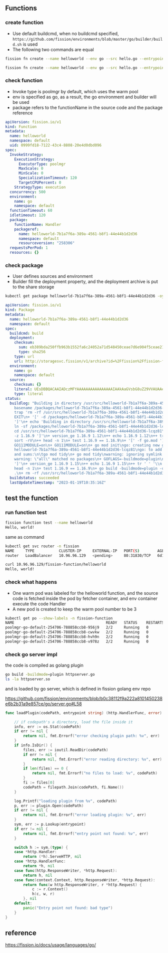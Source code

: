 ## Functions
### create function
- Use default buildcmd, when no buildcmd specified,  `https://github.com/fission/environments/blob/master/go/builder/build.sh` is used
- The following two commands are equal
```Bash
fission fn create --name helloworld --env go --src hello.go --entrypoint Handler
```
```Bash
fission fn create --name helloworld --env go --src hello.go --entrypoint Handler --buildcmd build
```
### check function
- Invoke type is poolmgr by default, which uses the warm pool
- env is specified as go, as a result, the go environment and builder will be used
- package refers to the functionName in the source code and the package reference
```yml
apiVersion: fission.io/v1
kind: Function
metadata:
  name: helloworld
  namespace: default
  uid: 0999fd18-7122-43c4-8808-20e4d0dbd096
spec:
  InvokeStrategy:
    ExecutionStrategy:
      ExecutorType: poolmgr
      MaxScale: 0
      MinScale: 0
      SpecializationTimeout: 120
      TargetCPUPercent: 0
    StrategyType: execution
  concurrency: 500
  environment:
    name: go
    namespace: default
  functionTimeout: 60
  idletimeout: 120
  package:
    functionName: Handler
    packageref:
      name: helloworld-7b1a7f6a-389a-4561-b8f1-44e44b1d2d36
      namespace: default
      resourceversion: "258306"
  requestsPerPod: 1
  resources: {}
```
### check package
- User defines sources and environment
- Builder fill the deployment property, and the deployment archive is put to the share storage
```Bash
kubectl get package helloworld-7b1a7f6a-389a-4561-b8f1-44e44b1d2d36 -oyaml
```
```yml
apiVersion: fission.io/v1
kind: Package
metadata:
  name: helloworld-7b1a7f6a-389a-4561-b8f1-44e44b1d2d36
  namespace: default
spec:
  buildcmd: build
  deployment:
    checksum:
      sum: eb389bda250ffb963b1552fa6c24052a71d548450ceae7d6e904f5ceae21704d
      type: sha256
    type: url
    url: http://storagesvc.fission/v1/archive?id=%2Ffission%2Ffission-functions%2F9a193d71-3012-400c-90d9-c793913ba977
  environment:
    name: go
    namespace: default
  source:
    checksum: {}
    literal: UEsDBBQACAAIADczMFYAAAAAAAAAAAAAAAAIAAkAaGVsbG8uZ29VVAUAAevtxGM0zDFPhGAMh/GZfoq/TGAux27ifrOLgzogV6AR2te2hBDjdzcab32S31P64aOfGGsvSiRrMU80VNXK2c2ZpaaWqOtw6fW6sEMCOTNY0w8UE02M5shZAqNEiCnGTYcUUxo3HW6y2fH7Oz9xFNPgZ5dkP8Fx/98/N45s8UXVGhMeHlFfeFnshN18ud69ak3Vfv5zzcvb+5HcrDG1LX3TzwBQSwcI78wvz58AAADHAAAAUEsBAhQDFAAIAAgANzMwVu/ML8+fAAAAxwAAAAgACQAAAAAAAAAAAKSBAAAAAGhlbGxvLmdvVVQFAAHr7cRjUEsFBgAAAAABAAEAPwAAAN4AAAAAAA==
    type: literal
status:
  buildlog: "Building in directory /usr/src/helloworld-7b1a7f6a-389a-4561-b8f1-44e44b1d2d36-lcqz81\n++
    basename /packages/helloworld-7b1a7f6a-389a-4561-b8f1-44e44b1d2d36-lcqz81\n+ srcDir=/usr/src/helloworld-7b1a7f6a-389a-4561-b8f1-44e44b1d2d36-lcqz81\n+
    trap 'rm -rf /usr/src/helloworld-7b1a7f6a-389a-4561-b8f1-44e44b1d2d36-lcqz81'
    EXIT\n+ '[' -d /packages/helloworld-7b1a7f6a-389a-4561-b8f1-44e44b1d2d36-lcqz81
    ']'\n+ echo 'Building in directory /usr/src/helloworld-7b1a7f6a-389a-4561-b8f1-44e44b1d2d36-lcqz81'\n+
    ln -sf /packages/helloworld-7b1a7f6a-389a-4561-b8f1-44e44b1d2d36-lcqz81 /usr/src/helloworld-7b1a7f6a-389a-4561-b8f1-44e44b1d2d36-lcqz81\n+
    cd /usr/src/helloworld-7b1a7f6a-389a-4561-b8f1-44e44b1d2d36-lcqz81\n+ '[' '!'
    -z 1.16.9 ']'\n+ version_ge 1.16.9 1.12\n++ echo 1.16.9 1.12\n++ tr ' ' '\\n'\n++
    sort -rV\n++ head -n 1\n+ test 1.16.9 == 1.16.9\n+ '[' -f go.mod ']'\n+ export
    GO111MODULE=on\n+ GO111MODULE=on\n+ go mod init\ngo: creating new go.mod: module
    helloworld-7b1a7f6a-389a-4561-b8f1-44e44b1d2d36-lcqz81\ngo: to add module requirements
    and sums:\n\tgo mod tidy\n+ go mod tidy\nwarning: ignoring symlink /usr/src/helloworld-7b1a7f6a-389a-4561-b8f1-44e44b1d2d36-lcqz81\ngo:
    warning: \"all\" matched no packages\n+ GOFLAGS=-buildmode=plugin\n+ '[' -d vendor
    ']'\n+ version_ge 1.16.9 1.15\n++ echo 1.16.9 1.15\n++ tr ' ' '\\n'\n++ sort -rV\n++
    head -n 1\n+ test 1.16.9 == 1.16.9\n+ go build -buildmode=plugin -o /packages/helloworld-7b1a7f6a-389a-4561-b8f1-44e44b1d2d36-lcqz81-tbafy7
    .\n+ rm -rf /usr/src/helloworld-7b1a7f6a-389a-4561-b8f1-44e44b1d2d36-lcqz81\n"
  buildstatus: succeeded
  lastUpdateTimestamp: "2023-01-19T10:35:16Z"
```
## test the function
### run function test
```Bash
fission function test --name helloworld
Hello, world!
```
same as command
```Bash
kubectl get svc router -n fission
NAME     TYPE           CLUSTER-IP     EXTERNAL-IP   PORT(S)        AGE
router   LoadBalancer   10.96.96.129   <pending>     80:31830/TCP   6d10h

curl 10.96.96.129/fission-function/helloworld
Hello, world!
```

### check what happens
- One warm pod was labeled for the helloworld function, and the source code is fetched inside the pod by fetcher container, and env container execute the code Handler
- A new pod is created to keep the warm pool number to be 3
```Bash
kubectl get po --show-labels -n fission-function
NAME                                         READY   STATUS    RESTARTS   AGE   LABELS
poolmgr-go-default-254706-788858ccb8-956j9   2/2     Running   0          16m   environmentName=go,environmentNamespace=default,environmentUid=b5b114ae-d0ff-4fdc-8a5d-baa118e560fb,executorType=poolmgr,functionName=helloworld,functionNamespace=default,functionUid=fcdc0928-6580-44ef-adbc-1612d84c3f57,managed=false,pod-template-hash=788858ccb8
poolmgr-go-default-254706-788858ccb8-cwvkw   2/2     Running   0          16m   environmentName=go,environmentNamespace=default,environmentUid=b5b114ae-d0ff-4fdc-8a5d-baa118e560fb,executorType=poolmgr,managed=true,pod-template-hash=788858ccb8
poolmgr-go-default-254706-788858ccb8-hvh9n   2/2     Running   0          16m   environmentName=go,environmentNamespace=default,environmentUid=b5b114ae-d0ff-4fdc-8a5d-baa118e560fb,executorType=poolmgr,managed=true,pod-template-hash=788858ccb8
poolmgr-go-default-254706-788858ccb8-v978z   2/2     Running   0          27s   environmentName=go,environmentNamespace=default,environmentUid=b5b114ae-d0ff-4fdc-8a5d-baa118e560fb,executorType=poolmgr,managed=true,pod-template-hash=788858ccb8
```
### check go server impl
the code is compiled as golang plugin

```Bash
go build -buildmode=plugin httpserver.go
ls -la httpserver.so
```
and is loaded by go server, which is defined in fission golang env repo

https://github.com/fission/environments/blob/b0c38112f9a222a8101450238e6b2b31a9e857ce/go/server.go#L58


```go
func loadPlugin(codePath, entrypoint string) (http.HandlerFunc, error) {

	// if codepath's a directory, load the file inside it
	info, err := os.Stat(codePath)
	if err != nil {
		return nil, fmt.Errorf("error checking plugin path: %v", err)
	}
	if info.IsDir() {
		files, err := ioutil.ReadDir(codePath)
		if err != nil {
			return nil, fmt.Errorf("error reading directory: %v", err)
		}
		if len(files) == 0 {
			return nil, fmt.Errorf("no files to load: %v", codePath)
		}
		fi := files[0]
		codePath = filepath.Join(codePath, fi.Name())
	}

	log.Printf("loading plugin from %v", codePath)
	p, err := plugin.Open(codePath)
	if err != nil {
		return nil, fmt.Errorf("error loading plugin: %v", err)
	}
	sym, err := p.Lookup(entrypoint)
	if err != nil {
		return nil, fmt.Errorf("entry point not found: %v", err)
	}

	switch h := sym.(type) {
	case *http.Handler:
		return (*h).ServeHTTP, nil
	case *http.HandlerFunc:
		return *h, nil
	case func(http.ResponseWriter, *http.Request):
		return h, nil
	case func(context.Context, http.ResponseWriter, *http.Request):
		return func(w http.ResponseWriter, r *http.Request) {
			c := r.Context()
			h(c, w, r)
		}, nil
	default:
		panic("Entry point not found: bad type")
	}
}
```

## reference

https://fission.io/docs/usage/languages/go/
